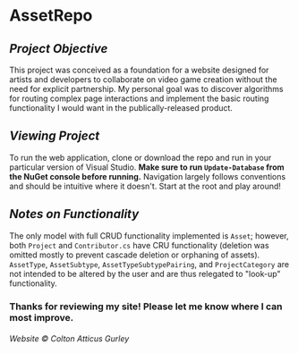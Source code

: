 # **AssetRepo**

## *Project Objective*

This project was conceived as a foundation for a website designed for artists and developers to collaborate on video game creation without the need for explicit partnership. My personal goal was to discover algorithms for routing complex page interactions and implement the basic routing functionality I would want in the publically-released product.

## *Viewing Project*

To run the web application, clone or download the repo and run in your particular version of Visual Studio. **Make sure to run `Update-Database` from the NuGet console before running.** Navigation largely follows conventions and should be intuitive where it doesn't. Start at the root and play around!

## *Notes on Functionality*

The only model with full CRUD functionality implemented is `Asset`; however, both `Project` and `Contributor.cs` have CRU functionality (deletion was omitted mostly to prevent cascade deletion or orphaning of assets). `AssetType`, `AssetSubtype`, `AssetTypeSubtypePairing`, and `ProjectCategory` are not intended to be altered by the user and are thus relegated to "look-up" functionality.

### Thanks for reviewing my site! Please let me know where I can most improve.

###### Website &copy; Colton Atticus Gurley
